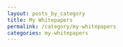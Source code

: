 ```yaml
---
layout: posts_by_category
title: My Whitepapers
permalink: /category/my-whitepapers
categories: my-whitepapers
---
```

